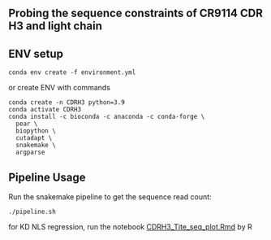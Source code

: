 ## Probing the sequence constraints of CR9114 CDR H3 and light chain

## ENV setup
```
conda env create -f environment.yml
```

or create ENV with commands

```
conda create -n CDRH3 python=3.9
conda activate CDRH3
conda install -c bioconda -c anaconda -c conda-forge \
  pear \
  biopython \
  cutadapt \
  snakemake \
  argparse
```

## Pipeline Usage

Run the snakemake pipeline to get the sequence read count:
```
./pipeline.sh
```

for KD NLS regression, run the notebook [CDRH3_Tite_seq_plot.Rmd](./code/CDRH3_Tite_seq_plot.Rmd) by R
